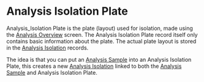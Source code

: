 # Analysis Isolation Plate
Analysis_Isolation Plate is the plate (layout) used for isolation, made using the [Analysis Overview](Analysis_Overview.md) screen. The Analysis Isolation Plate record itself only contains basic information about the plate. The actual plate layout is stored in the [Analysis Isolation](Analysis_Isolation.md) records.

The idea is that you can put an [Analysis Sample](Analysis_Sample.md) into an Analysis Isolation Plate, this creates a new [Analysis Isolation](Analysis_Isolation.md) linked to both the [Analysis Sample](Analysis_Sample.md) and Analysis Isolation Plate.